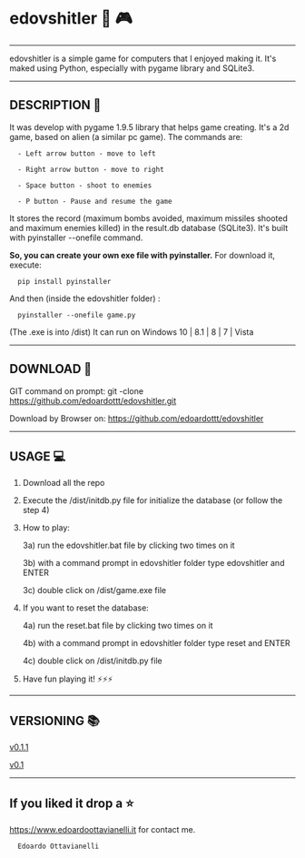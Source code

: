 # edovshitler 👾 🎮
---------------------

edovshitler is a simple game for computers that I enjoyed making it. It's maked using Python, especially with pygame library and SQLite3.

--------------------------
DESCRIPTION :mega:
--------------------------

It was develop with pygame 1.9.5 library that helps game creating. It's a 2d game, based on alien (a similar pc game). The commands are:

      - Left arrow button - move to left
      
      - Right arrow button - move to right
      
      - Space button - shoot to enemies
      
      - P button - Pause and resume the game
      
It stores the record (maximum bombs avoided, maximum missiles shooted and maximum enemies killed) in the result.db database (SQLite3). It's built with pyinstaller --onefile command.

**So, you can create your own exe file with pyinstaller.**
For download it, execute:

      pip install pyinstaller

And then (inside the edovshitler folder) :

      pyinstaller --onefile game.py

(The .exe is into /dist)
It can run on Windows 10 | 8.1 | 8 | 7 | Vista

--------------------------
DOWNLOAD :satellite:
--------------------------

GIT command on prompt: git -clone https://github.com/edoardottt/edovshitler.git

Download by Browser on: https://github.com/edoardottt/edovshitler

--------------------------
USAGE :computer:
--------------------------

1) Download all the repo

2) Execute the /dist/initdb.py file for initialize the database (or follow the step 4)

3) How to play: 

      3a) run the edovshitler.bat file by clicking two times on it
      
      3b) with a command prompt in edovshitler folder type edovshitler and ENTER
      
      3c) double click on /dist/game.exe file
      
4) If you want to reset the database:

      4a) run the reset.bat file by clicking two times on it
      
      4b) with a command prompt in edovshitler folder type reset and ENTER
      
      4c) double click on /dist/initdb.py file
      
5) Have fun playing it!
:zap::zap::zap:

--------------------------
VERSIONING :books:
--------------------------

[v0.1.1](https://github.com/edoardottt/edovshitler/releases/tag/v0.1.1)

[v0.1](https://github.com/edoardottt/edovshitler/releases/tag/v0.1)

--------------------------
If you liked it drop a :star:
--------------------------

https://www.edoardoottavianelli.it for contact me.


      Edoardo Ottavianelli
